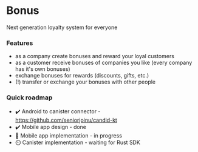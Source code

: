 # Bonus
Next generation loyalty system for everyone

### Features
* as a company create bonuses and reward your loyal customers
* as a customer receive bonuses of companies you like (every company has it's own bonuses)
* exchange bonuses for rewards (discounts, gifts, etc.)
* (!) transfer or exchange your bonuses with other people

### Quick roadmap
* ✔️ Android to canister connector - https://github.com/seniorjoinu/candid-kt
* ✔️ Mobile app design - done
* 🚧 Mobile app implementation - in progress
* ⏲️ Canister implementation - waiting for Rust SDK
